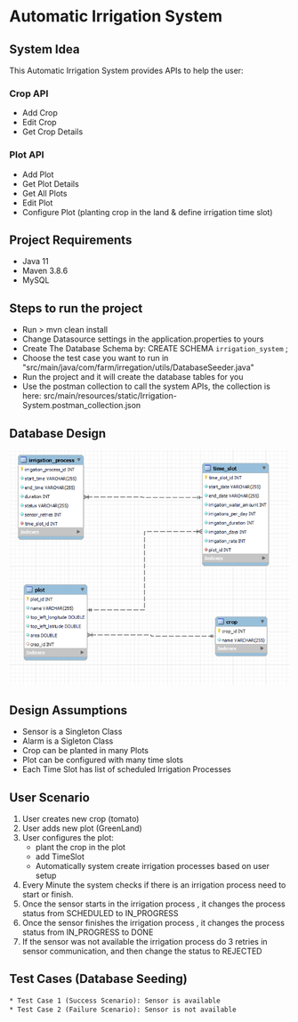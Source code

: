 # Automatic Irrigation System

## System Idea
This Automatic Irrigation System provides APIs to help the user:
### Crop API
* Add Crop
* Edit Crop
* Get Crop Details
### Plot API
* Add Plot
* Get Plot Details
* Get All Plots
* Edit Plot
* Configure Plot (planting crop in the land & define irrigation time slot)

## Project Requirements
* Java 11
* Maven 3.8.6
* MySQL

## Steps to run the project
* Run > mvn clean install
* Change Datasource settings in the application.properties to yours
* Create The Database Schema by: CREATE SCHEMA `irrigation_system` ;
* Choose the test case you want to run in "src/main/java/com/farm/irregation/utils/DatabaseSeeder.java"
* Run the project and it will create the database tables for you
* Use the postman collection to call the system APIs, the collection is here: src/main/resources/static/Irrigation-System.postman_collection.json

## Database Design
![Alt text](./src/main/resources/static/db_design.PNG?raw=true "Database Design")

## Design Assumptions
* Sensor is a Singleton Class
* Alarm is a Sigleton Class
* Crop can be planted in many Plots
* Plot can be configured with many time slots
* Each Time Slot has list of scheduled Irrigation Processes

## User Scenario
1. User creates new crop (tomato)
2. User adds new plot (GreenLand)
3. User configures the plot:
    * plant the crop in the plot
    * add TimeSlot
    * Automatically system create irrigation processes based on user setup
4. Every Minute the system checks if there is an irrigation process need to start or finish.
5. Once the sensor starts in the irrigation process , it changes the process status from SCHEDULED to IN_PROGRESS
6. Once the sensor finishes the irrigation process , it changes the process status from IN_PROGRESS to DONE
7. If the sensor was not available the irrigation process do 3 retries in sensor communication, and then change the status to REJECTED

## Test Cases (Database Seeding) 
    * Test Case 1 (Success Scenario): Sensor is available
    * Test Case 2 (Failure Scenario): Sensor is not available
 
